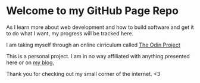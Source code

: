 # Welcome to my GitHub Page Repo

As I learn more about web development and how to build software and get it to do what I want, my progress will be tracked here. 

I am taking myself through an online cirriculum called [The Odin Project](https://theodinproject.com)

This is a personal project. I am in no way affiliated with anything presented here or on [my blog.](http://dusken.blog)

Thank you for checking out my small corner of the internet. <3
